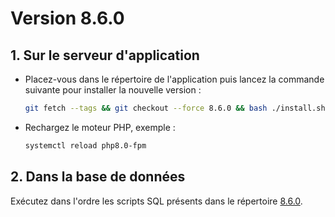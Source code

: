 # Version 8.6.0

## 1. Sur le serveur d'application

- Placez-vous dans le répertoire de l'application puis lancez la commande suivante
  pour installer la nouvelle version :

  ```bash
  git fetch --tags && git checkout --force 8.6.0 && bash ./install.sh
  ```

- Rechargez le moteur PHP, exemple :

  ```bash
  systemctl reload php8.0-fpm
  ```

## 2. Dans la base de données

Exécutez dans l'ordre les scripts SQL présents dans le répertoire [8.6.0](8.6.0).
